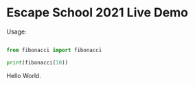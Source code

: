 # Escape School 2021 Live Demo

Usage:
```python

from fibonacci import fibonacci

print(fibonacci(10))
```

Hello World.